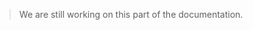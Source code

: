 <blockquote class="lang-specific PHP">
<p>We are still working on this part of the documentation.</p>
</blockquote>